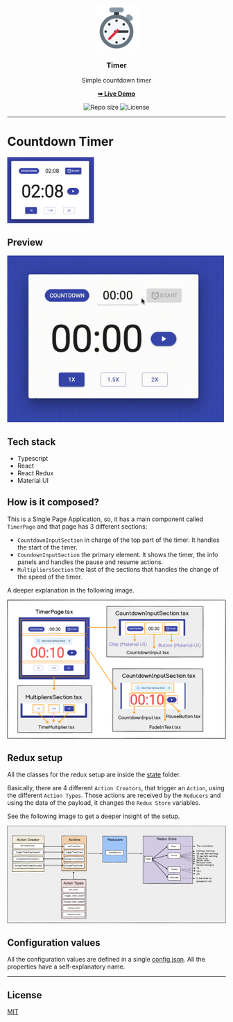 <p align="center">
  <img src="media/timer-logo.png" width="100" alt="Repository logo" />
</p>
<h3 align="center">Timer</h3>
<p align="center">Simple countdown timer<p>
<p align="center"><a href="https://lhbelfanti.gitlab.io/timer/"><strong>➥ Live Demo</strong></a></p>
<p align="center">
    <img src="https://img.shields.io/github/repo-size/lhbelfanti/timer?label=Repo%20size" alt="Repo size" />
    <img src="https://img.shields.io/github/license/lhbelfanti/timer?label=License" alt="License" />

</p>

---
# Countdown Timer
<img src="./media/timer.png" width="200" alt="Umbrella project preview" />

## Preview
<img src="./media/timer.gif" width="500" alt="Umbrella project preview" />

## Tech stack
- Typescript
- React
- React Redux
- Material UI

## How is it composed?
This is a Single Page Application, so, it has a main component called `TimerPage` and that page has 3 different
sections:

- `CountdownInputSection` in charge of the top part of the timer. It handles the start of the timer.
- `CoundownInputSection` the primary element. It shows the timer, the info panels and handles the pause and resume
  actions.
- `MultipliersSection` the last of the sections that handles the change of the speed of the timer.

A deeper explanation in the following image.

![Components explanation](media/components.png)

## Redux setup
All the classes for the redux setup are inside the [state](./src/state) folder.

Basically, there are 4 different `Action Creators`, that trigger an `Action`, using the different `Action Types`. Those
actions are received by the `Reducers` and using the data of the payload, it changes the `Redux Store` variables.

See the following image to get a deeper insight of the setup.

![Redux setup](media/redux.png)

## Configuration values
All the configuration values are defined in a single [config.json](./src/pages/config.json). All the properties have a
self-explanatory name.

---
## License

[MIT](https://choosealicense.com/licenses/mit/)